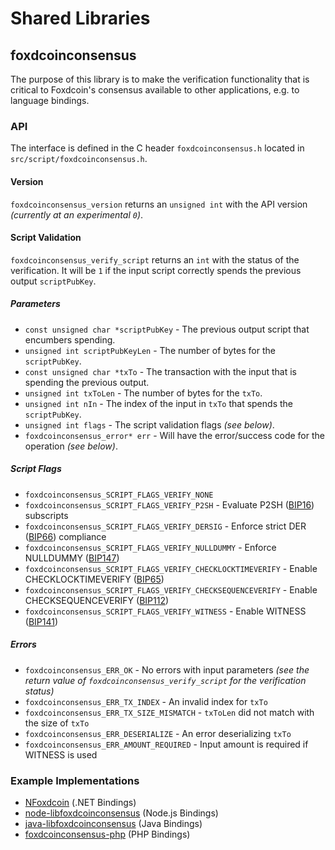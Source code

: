 Shared Libraries
================

## foxdcoinconsensus

The purpose of this library is to make the verification functionality that is critical to Foxdcoin's consensus available to other applications, e.g. to language bindings.

### API

The interface is defined in the C header `foxdcoinconsensus.h` located in  `src/script/foxdcoinconsensus.h`.

#### Version

`foxdcoinconsensus_version` returns an `unsigned int` with the API version *(currently at an experimental `0`)*.

#### Script Validation

`foxdcoinconsensus_verify_script` returns an `int` with the status of the verification. It will be `1` if the input script correctly spends the previous output `scriptPubKey`.

##### Parameters
- `const unsigned char *scriptPubKey` - The previous output script that encumbers spending.
- `unsigned int scriptPubKeyLen` - The number of bytes for the `scriptPubKey`.
- `const unsigned char *txTo` - The transaction with the input that is spending the previous output.
- `unsigned int txToLen` - The number of bytes for the `txTo`.
- `unsigned int nIn` - The index of the input in `txTo` that spends the `scriptPubKey`.
- `unsigned int flags` - The script validation flags *(see below)*.
- `foxdcoinconsensus_error* err` - Will have the error/success code for the operation *(see below)*.

##### Script Flags
- `foxdcoinconsensus_SCRIPT_FLAGS_VERIFY_NONE`
- `foxdcoinconsensus_SCRIPT_FLAGS_VERIFY_P2SH` - Evaluate P2SH ([BIP16](https://github.com/foxdcoin/bips/blob/master/bip-0016.mediawiki)) subscripts
- `foxdcoinconsensus_SCRIPT_FLAGS_VERIFY_DERSIG` - Enforce strict DER ([BIP66](https://github.com/foxdcoin/bips/blob/master/bip-0066.mediawiki)) compliance
- `foxdcoinconsensus_SCRIPT_FLAGS_VERIFY_NULLDUMMY` - Enforce NULLDUMMY ([BIP147](https://github.com/foxdcoin/bips/blob/master/bip-0147.mediawiki))
- `foxdcoinconsensus_SCRIPT_FLAGS_VERIFY_CHECKLOCKTIMEVERIFY` - Enable CHECKLOCKTIMEVERIFY ([BIP65](https://github.com/foxdcoin/bips/blob/master/bip-0065.mediawiki))
- `foxdcoinconsensus_SCRIPT_FLAGS_VERIFY_CHECKSEQUENCEVERIFY` - Enable CHECKSEQUENCEVERIFY ([BIP112](https://github.com/foxdcoin/bips/blob/master/bip-0112.mediawiki))
- `foxdcoinconsensus_SCRIPT_FLAGS_VERIFY_WITNESS` - Enable WITNESS ([BIP141](https://github.com/foxdcoin/bips/blob/master/bip-0141.mediawiki))

##### Errors
- `foxdcoinconsensus_ERR_OK` - No errors with input parameters *(see the return value of `foxdcoinconsensus_verify_script` for the verification status)*
- `foxdcoinconsensus_ERR_TX_INDEX` - An invalid index for `txTo`
- `foxdcoinconsensus_ERR_TX_SIZE_MISMATCH` - `txToLen` did not match with the size of `txTo`
- `foxdcoinconsensus_ERR_DESERIALIZE` - An error deserializing `txTo`
- `foxdcoinconsensus_ERR_AMOUNT_REQUIRED` - Input amount is required if WITNESS is used

### Example Implementations
- [NFoxdcoin](https://github.com/NicolasDorier/NFoxdcoin/blob/master/NFoxdcoin/Script.cs#L814) (.NET Bindings)
- [node-libfoxdcoinconsensus](https://github.com/bitpay/node-libfoxdcoinconsensus) (Node.js Bindings)
- [java-libfoxdcoinconsensus](https://github.com/dexX7/java-libfoxdcoinconsensus) (Java Bindings)
- [foxdcoinconsensus-php](https://github.com/Bit-Wasp/foxdcoinconsensus-php) (PHP Bindings)
